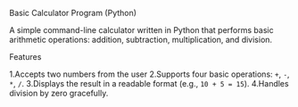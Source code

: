  Basic Calculator Program (Python)

A simple command-line calculator written in Python that performs basic arithmetic operations: addition, subtraction, multiplication, and division.

Features

  1.Accepts two numbers from the user
  2.Supports four basic operations: `+`, `-`, `*`, `/`.
  3.Displays the result in a readable format (e.g., `10 + 5 = 15`).
  4.Handles division by zero gracefully.


 
